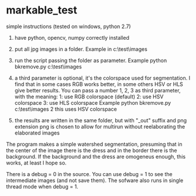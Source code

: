 # markable_test

simple instructions (tested on windows, python 2.7)

1) have python, opencv, numpy correctly installed

2) put all jpg images in a folder. 
Example in c:\test\images

3) run the script passing the folder as parameter. 
Example python bkremove.py c:\test\images

4) a third parameter is optional, it's the colorspace used for segmentation. I find that in some cases RGB works better, in some others HSV or HLS give better results. You can pass a number 1, 2, 3 as third parameter, with the meaning:
1: use RGB colorspace (default)
2: use HSV colorspace
3: use HLS colorspace
Example python bkremove.py c:\test\images 2
this uses HSV colorspace

5) the results are written in the same folder, but with "_out" suffix and png extension
png is chosen to allow for multirun without reelaborating the elaborated images

The program makes a simple watershed segmentation, presuming that in the center of the image there is the dress and in the border there is the background. 
If the background and the dress are omogeneus enough, this works, at least I hope so.

There is a debug = 0 in the source. You can use debug = 1 to see the intermediate images (and not save them). The sofware also runs in single thread mode when debug = 1.
